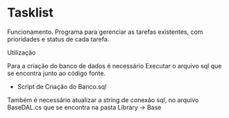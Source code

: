 # Tasklist

Funcionamento.
Programa para gerenciar as tarefas existentes, com prioridades e status de cada tarefa.


Utilização

Para a criação do banco de dados é necessário Executar o arquivo sql que se encontra junto ao código fonte.
 * Script de Criação do Banco.sql 
 
 Também é necessário atualizar a string de conexão sql, no arquivo BaseDAL.cs que se encontra na pasta Library -> Base

